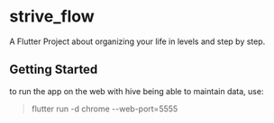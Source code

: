 # strive_flow

A Flutter Project about organizing your life in levels and step by step.

## Getting Started

to run the app on the web with hive being able to maintain data, use:
> flutter run -d chrome --web-port=5555